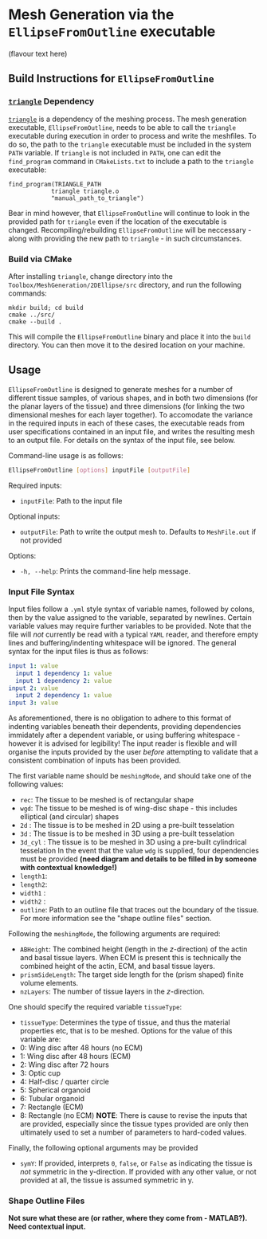 # Mesh Generation via the `EllipseFromOutline` executable

(flavour text here)

## Build Instructions for `EllipseFromOutline`

### [`triangle`]((https://www.cs.cmu.edu/~quake/triangle.html)) Dependency

[`triangle`](https://www.cs.cmu.edu/~quake/triangle.html) is a dependency of the meshing process.
The mesh generation executable, `EllipseFromOutline`, needs to be able to call the `triangle` executable during execution in order to process and write the meshfiles.
To do so, the path to the `triangle` executable must be included in the system `PATH` variable.
If `triangle` is not included in `PATH`, one can edit the `find_program` command in `CMakeLists.txt` to include a path to the `triangle` executable:
```
find_program(TRIANGLE_PATH
            triangle triangle.o
            "manual_path_to_triangle")
```

Bear in mind however, that `EllipseFromOutline` will continue to look in the provided path for `triangle` even if the location of the executable is changed.
Recompiling/rebuilding `EllipseFromOutline` will be neccessary - along with providing the new path to `triangle` - in such circumstances.

### Build via CMake

After installing `triangle`, change directory into the `Toolbox/MeshGeneration/2DEllipse/src` directory, and run the following commands:
```
mkdir build; cd build
cmake ../src/
cmake --build .
```
This will compile the `EllipseFromOutline` binary and place it into the `build` directory.
You can then move it to the desired location on your machine.

## Usage

`EllipseFromOutline` is designed to generate meshes for a number of different tissue samples, of various shapes, and in both two dimensions (for the planar layers of the tissue) and three dimensions (for linking the two dimensional meshes for each layer together). To accomodate the variance in the required inputs in each of these cases, the executable reads from user specifications contained in an input file, and writes the resulting mesh to an output file. For details on the syntax of the input file, see below.

Command-line usage is as follows:
```bash
EllipseFromOutline [options] inputFile [outputFile]
```
Required inputs:
- `inputFile`: Path to the input file

Optional inputs:
- `outputFile`: Path to write the output mesh to. Defaults to `MeshFile.out` if not provided

Options:
- `-h, --help`: Prints the command-line help message.

### Input File Syntax

Input files follow a `.yml` style syntax of variable names, followed by colons, then by the value assigned to the variable, separated by newlines.
Certain variable values may require further variables to be provided.
Note that the file will _not_ currently be read with a typical `YAML` reader, and therefore empty lines and buffering/indenting whitespace will be ignored.
The general syntax for the input files is thus as follows:
```yml
input 1: value
  input 1 dependency 1: value
  input 1 dependency 2: value
input 2: value
  input 2 dependency 1: value
input 3: value
```
As aforementioned, there is no obligation to adhere to this format of indenting variables beneath their dependents, providing dependencies immidately after a dependent variable, or using buffering whitespace - however it is advised for legibility!
The input reader is flexible and will organise the inputs provided by the user _before_ attempting to validate that a consistent combination of inputs has been provided.

The first variable name should be `meshingMode`, and should take one of the following values:
- `rec`: The tissue to be meshed is of rectangular shape
- `wgd`: The tissue to be meshed is of wing-disc shape - this includes elliptical (and circular) shapes
- `2d` : The tissue is to be meshed in 2D using a pre-built tesselation
- `3d` : The tissue is to be meshed in 3D using a pre-built tesselation
- `3d_cyl` : The tissue is to be meshed in 3D using a pre-built cylindrical tesselation
In the event that the value `wdg` is supplied, four dependencies must be provided **(need diagram and details to be filled in by someone with contextual knowledge!)**
- `length1`:
- `length2`:
- `width1` :
- `width2` :
- `outline`: Path to an outline file that traces out the boundary of the tissue. For more information see the "shape outline files" section.

Following the `meshingMode`, the following arguments are required:
- `ABHeight`: The combined height (length in the $z$-direction) of the actin and basal tissue layers. When ECM is present this is technically the combined height of the actin, ECM, and basal tissue layers.
- `prismSideLength`: The target side length for the (prism shaped) finite volume elements.
- `nzLayers`: The number of tissue layers in the $z$-direction.

One should specify the required variable `tissueType`:
- `tissueType`: Determines the type of tissue, and thus the material properties etc, that is to be meshed.
Options for the value of this variable are:
- 0: Wing disc after 48 hours (no ECM)
- 1: Wing disc after 48 hours (ECM)
- 2: Wing disc after 72 hours
- 3: Optic cup
- 4: Half-disc / quarter circle
- 5: Spherical organoid
- 6: Tubular organoid
- 7: Rectangle (ECM)
- 8: Rectangle (no ECM)
**NOTE**: There is cause to revise the inputs that are provided, especially since the tissue types provided are only then ultimately used to set a number of parameters to hard-coded values.

Finally, the following optional arguments may be provided
- `symY`: If provided, interprets `0`, `false`, or `False` as indicating the tissue is _not_ symmetric in the y-direction. If provided with any other value, or not provided at all, the tissue is assumed symmetric in y.

### Shape Outline Files

**Not sure what these are (or rather, where they come from - MATLAB?). Need contextual input.**